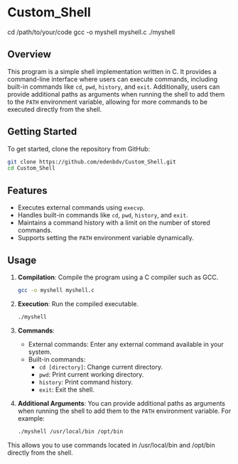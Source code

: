 # Custom_Shell


cd /path/to/your/code
gcc -o myshell myshell.c
./myshell


## Overview
This program is a simple shell implementation written in C. It provides a command-line interface where users can execute commands, including built-in commands like `cd`, `pwd`, `history`, and `exit`.
Additionally, users can provide additional paths as arguments when running the shell to add them to the `PATH` environment variable, allowing for more commands to be executed directly from the shell.


## Getting Started
To get started, clone the repository from GitHub:
```bash
git clone https://github.com/edenbdv/Custom_Shell.git
cd Custom_Shell
```

## Features
- Executes external commands using `execvp`.
- Handles built-in commands like `cd`, `pwd`, `history`, and `exit`.
- Maintains a command history with a limit on the number of stored commands.
- Supports setting the `PATH` environment variable dynamically.

## Usage
1. **Compilation**: Compile the program using a C compiler such as GCC.
   ```bash
   gcc -o myshell myshell.c
   ```
2. **Execution**: Run the compiled executable.
   ```bash
   ./myshell
   ```
3. **Commands**:
   - External commands: Enter any external command available in your system.
   - Built-in commands:
     - `cd [directory]`: Change current directory.
     - `pwd`: Print current working directory.
     - `history`: Print command history.
     - `exit`: Exit the shell.

4. **Additional Arguments**: You can provide additional paths as arguments when running the shell to add them to the `PATH` environment variable. For example:
   ```bash
   ./myshell /usr/local/bin /opt/bin
   ```
This allows you to use commands located in /usr/local/bin and /opt/bin directly from the shell.